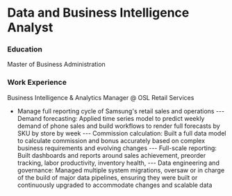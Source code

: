 # Data and Business Intelligence Analyst

### Education
Master of Business Administration

### Work Experience
Business Intelligence & Analytics Manager @ OSL Retail Services
- Manage full reporting cycle of Samsung's retail sales and operations
  --- Demand forecasting: Applied time series model to predict weekly demand of phone sales and build workflows to render full forecasts by SKU by store by week
  --- Commission calculation: Built a full data model to calculate commission and bonus accurately based on complex business requirements and evolving changes
  --- Full-scale reporting: Built dashboards and reports around sales achievement, preorder tracking, labor productivity, inventory health, 
  --- Data engineering and governance: Managed multiple system migrations, oversaw or in charge of the build of major data pipelines, ensuring they were built or continuously upgraded to accommodate changes and scalable data

  
